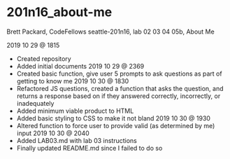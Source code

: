 # 201n16_about-me
Brett Packard, CodeFellows seattle-201n16, lab 02 03 04 05b, About Me

2019 10 29 @ 1815
- Created repository
- Added initial documents
2019 10 29 @ 2369
- Created basic function, give user 5 prompts to ask questions as part of getting to know me
2019 10 30 @ 1830
- Refactored JS questions, created a function that asks the question, and returns a response based on if they answered correctly, incorrectly, or inadequately
- Added minimum viable product to HTML
- Added basic styling to CSS to make it not bland
2019 10 30 @ 1930
- Altered function to force user to provide valid (as determined by me) input
2019 10 30 @ 2040
- Added LAB03.md with lab 03 instructions
- Finally updated README.md since I failed to do so
